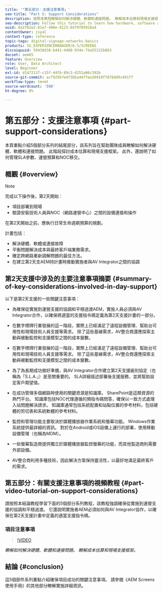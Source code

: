 ```yaml
---
title: '"第五部分：支援注意事項」'
seo-title: "Part 5: Support Considerations"
description: 按照本教程瞭解如何解決硬體、軟體和連接問題。 瞭解成本估算和現場支援框架。 此外，還瞭解如何管理SLA參數、運營預算和NOC移交。
seo-description: Follow this tutorial to learn how hardware, software and connectivity issues are addressed. Explore cost estimations and frameworks for onsite support. Additionally learn how SLA parameters, operational budgets, and NOC handoffs are managed.
uuid: da2f82e2-81e7-490e-9123-6479f05918a4
contentOwner: jsyal
content-type: reference
topic-tags: digital-signage-networks-basics
products: SG_EXPERIENCEMANAGER/6.5/SCREENS
discoiquuid: 59430d38-b441-4488-934e-74a55122b063
docset: aem65
feature: Overview
role: User, Data Architect
level: Beginner
exl-id: d1472137-c15f-44fb-89c3-d251a06c392b
source-git-commit: acf925b7e4f3bba44ffee26919f7078dd9c491ff
workflow-type: tm+mt
source-wordcount: '598'
ht-degree: 0%

---
```


# 第五部分：支援注意事項 {#part-support-considerations}

本頁重點介紹5個部分系列的結尾部分，該系列旨在幫助團隊成員瞭解如何解決硬體、軟體和連接問題。 此階段探討成本估算和現場支援框架。 此外，還說明了如何管理SLA參數、運營預算和NOC移交。

## 概觀 {#overview}

>[!NOTE]
>
>完成以下操作後，第2天開始：
>
>* 項目部署到現場
>* 驗證安裝技術人員與NOC（網路運營中心）之間的設備連接和操作
>
>在第2天開始之前，應執行日常生命週期預算的規劃。

計畫包括：

* 解決硬體、軟體或連接故障
* 平衡問題解決成本與最終客戶端業務需求。
* 確定跨網路重新調解問題的最佳方法。
* 在建立第2天支AEM持計畫時推動實施者與AV Integrator之間的協調

## 第2天支援中涉及的主要注意事項摘要 {#summary-of-key-considerations-involved-in-day-support}

以下是第2天支援的一些關鍵注意事項：

* 為確保從實施到運營支援的協調和平穩過渡AEM，實施人員必須與AV Integrator合作，以確保將適當的支援指令碼定義為第2天支援計畫的一部分。
* 在數字標牌行業發展的這一階段，實際上已經滿足了遠程設備管理、幫助台可用性和現場技術人員支援等需求。 除了這些基線需求，AV整合商還應探索主動與被動監控和支援模型之間的成本變數。

* 在數字標牌行業發展的這一階段，實際上已經滿足了遠程設備管理、幫助台可用性和現場技術人員支援等需求。 除了這些基線需求，AV整合商還應探索主動與被動監控和支援模型之間的成本變數。
* 為了為長期成功做好準備，與AV Integrator合作建立第2天支援級別協定（也稱為「S.L.A.」）是至關重要的。 SLA詳細描述部署後支援服務，並將幫助設定客戶期望值。
* 在成功管理多個網路時使用的關鍵資源是知識庫。 SharePoint是這類資源的熱門平台。 知識庫包括NOC代理遵循的預指令碼問答，確保以一致方式處理入站問題解決請求。 知識庫通常包括系統配置和站點位置的參考材料，包括硬體的剪切表和系統軟體的參考材料。
* 監控和管理功能主要取決於媒體播放器作業系統和螢幕功能。 Windows作業系統提供最詳細的資訊。 對於在Android或iOS設備上運行的部署，使用移動設備管理（也稱為MDM）。
* 一些螢幕製造商提供獨立於媒體播放器監控螢幕的功能，而其他製造商則需要外部設備。
* AV整合商利用多種技術，因此解決方案保持靈活性，以最好地滿足最終客戶的需求。

## 第五部分：有關支援注意事項的視頻教程 {#part-video-tutorial-on-support-considerations}

請按照本結論教程學習下面的5個部分系列教程，該教程強調確保從實施到運營支援的協調和平穩過渡。 它還說明實施者AEM必須如何與AV Integrator協作，以確保在第2天支援計畫中定義的適當支援指令碼。

### 項目注意事項

>[!VIDEO](https://video.tv.adobe.com/v/28383)

*瞭解如何解決硬體、軟體和連接問題。 瞭解成本估算和現場支援框架。*

## 結論 {#conclusion}

這5個部件系列重點介紹確保項目成功的關鍵注意事項。 請參閱《AEM Screens使用手冊》的其他部分瞭解實施詳細資訊。
